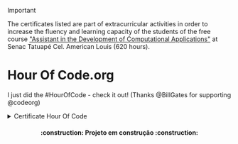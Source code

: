 > [!IMPORTANT]
> The certificates listed are part of extracurricular activities in order to increase the fluency and learning capacity of the students of the free course ["Assistant in the Development of Computational Applications"](https://www.sp.senac.br/cursos-livres/curso-de-assistente-de-desenvolvimento-de-aplicativos-computacionais) at Senac Tatuapé Cel. American Louis (620 hours).

# Hour Of Code.org
I just did the #HourOfCode - check it out! (Thanks @BillGates for supporting @codeorg) 

<details>
  <summary>Certificate Hour Of Code</summary>

<p align="center">
  <img src="https://github.com/diegoppz/senacJS/blob/main/arqsp/ourOfCode-01-eyJuYW1lIjoiRGllZ28gVW1iZWxpbm8iLCJjb3Vyc2UiOiJob3Vyb2Zjb2RlIiwiZG9ub3IiOiJJbmZvc3lzIEZvdW5kYXRpb24gVVNBIn0=.jpg">
</p>

[Certificate Validator](https://studio.code.org/certificates/eyJuYW1lIjoiRGllZ28gVW1iZWxpbm8iLCJjb3Vyc2UiOiJob3Vyb2Zjb2RlIiwiZG9ub3IiOiJJbmZvc3lzIEZvdW5kYXRpb24gVVNBIn0) 

## (3) Write your first computer program "Classic Maze" 
>  [How to plan your Hour of Code](https://hourofcode.com/br/how-to)
>  [Curriculum](https://curriculum.code.org/pt-br/hoc/plugged/9/)
>  [Init project](https://studio.code.org/hoc/1)
>  [Continuous](https://studio.code.org/s/course2)

Learn the basic concepts of Computer Science with drag and drop programming. This is a game-like, self-directed tutorial starring video lectures by Bill Gates, Mark Zuckerberg, Angry Birds and Plants vs. Zombies. Learn repeat-loops, conditionals, and basic algorithms. Available in 37 languages.
[Program Content](https://studio.code.org/s/hourofcode/lessons/1)

| Primeiro cabeçalho | Segundo cabeçalho |
| — — — — — — — — — — | — — — — — — — — — — |
| Célula de conteúdo | Célula de conteúdo |
| Célula de conteúdo | Célula de conteúdo |

## (16) FlappyBird game
[FlappyBird Game Project](https://studio.code.org/c/2262938109)
Confira o jogo de Flappy que fiz. (Obrigado @microsoft por apoiar @codeorg) #FlappyCode

<p align="center">
  <img src="https://github.com/diegoppz/senacJS/blob/main/arqsp/Anima%C3%A7%C3%A3oMITCODE2.gif">
</p>

[emit](https://studio.code.org/congrats?i=_1_e6461769195c8429bd90735f7e2780ec&s=ZmxhcHB5)


### Others code learn

[-]  [codeCademy](https://www.codecademy.com/learn/welcome-to-codecademy)
[   ]  [processing](https://processing.org/)
[ ]  [calculate](https://education.ti.com/en/activities/ti-codes)
[ x ]  [CS50's Introduction to Computer Science](https://www.edx.org/learn/computer-science/harvard-university-cs50-s-introduction-to-computer-science)

# Author
| [<img src="https://avatars.githubusercontent.com/u/54283429?v=4&size=64" width=115><br><sub>Diego Umbelino</sub>](https://github.com/diegoppz) |
| :---: |

</details>

<h4 align="center">    
 :construction:  Projeto em construção  :construction:
</h4>